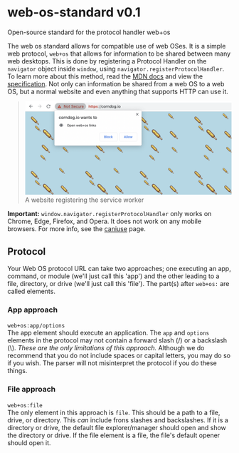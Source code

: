 # web-os-standard v0.1
Open-source standard for the protocol handler web+os

The web os standard allows for compatible use of web OSes. It is a simple web protocol, `web+os` that allows for information to be shared between many web desktops. This is done by registering a Protocol Handler on the `navigator` object inside `window`, using `navigator.registerProtocolHandler`. To learn more about this method, read the [MDN docs](https://caniuse.com/registerprotocolhandler) and view the [specification](https://html.spec.whatwg.org/multipage/system-state.html#custom-handlers). Not only can information be shared from a web OS to a web OS, but a normal website and even anything that supports HTTP can use it.
> ![](.github/registerProtocolHandler.png)
> A website registering the service worker  

**Important:** `window.navigator.registerProtocolHandler` only works on Chrome, Edge, Firefox, and Opera. It does not work on any mobile browsers. For more info, see the [caniuse](https://caniuse.com/registerprotocolhandler) page.
## Protocol
Your Web OS protocol URL can take two approaches; one executing an app, command, or module (we'll just call this 'app') and the other leading to a file, directory, or drive (we'll just call this 'file'). The part(s) after `web+os:` are called elements.
### App approach
```web+os:app/options```  
The app element should execute an application. The `app` and `options` elements in the protocol may not contain a forward slash (/) or a backslash (\\). *These are the only limitations of this approach.* Although we do recommend that you do not include spaces or capital letters, you may do so if you wish. The parser will not misinterpret the protocol if you do these things.
### File approach
```web+os:file```  
The only element in this approach is `file`. This should be a path to a file, drive, or directory. This *can* include frons slashes and backslashes. If it is a directory or drive, the default file explorer/manager should open and show the directory or drive. If the file element is a file, the file's default opener should open it.
<!-- TODO: DO's and DON'ts, also add more approaches -->
